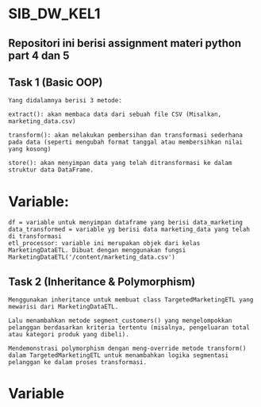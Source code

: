 # SIB_DW_KEL1

## Repositori ini berisi assignment materi python part 4 dan 5

## Task 1 (Basic OOP)
    Yang didalamnya berisi 3 metode:

    extract(): akan membaca data dari sebuah file CSV (Misalkan, marketing_data.csv)

    transform(): akan melakukan pembersihan dan transformasi sederhana pada data (seperti mengubah format tanggal atau membersihkan nilai yang kosong)

    store(): akan menyimpan data yang telah ditransformasi ke dalam struktur data DataFrame.

   # Variable:
    df = variable untuk menyimpan dataframe yang berisi data_marketing
    data_transformed = variable yg berisi data marketing_data yang telah di transformasi
    etl_processor: variable ini merupakan objek dari kelas MarketingDataETL. Dibuat dengan menggunakan fungsi MarketingDataETL('/content/marketing_data.csv')


## Task 2 (Inheritance & Polymorphism)
    Menggunakan inheritance untuk membuat class TargetedMarketingETL yang mewarisi dari MarketingDataETL. 

    Lalu menambahkan metode segment_customers() yang mengelompokkan pelanggan berdasarkan kriteria tertentu (misalnya, pengeluaran total atau kategori produk yang dibeli).

    Mendemonstrasi polymorphism dengan meng-override metode transform() dalam TargetedMarketingETL untuk menambahkan logika segmentasi pelanggan ke dalam proses transformasi.

 # Variable
